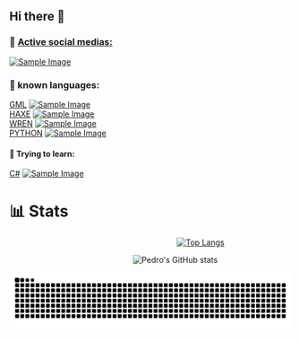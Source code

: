 ## Hi there 👋

### 👯 [Active social medias:](https://linktr.ee/pedrocuca09)

[<img src="https://linktr.ee/og/image/pedrocuca09.jpg" alt="Sample Image" width="300" height="157">](https://linktr.ee/pedrocuca09)

### 🧠 known languages:
[GML](https://gamemaker.io/) [<img src="https://encrypted-tbn0.gstatic.com/images?q=tbn:ANd9GcQKD_fSKGDt4RP-bGgAs-RUUX2bGEL0HqoBvwGwTtQQjVYaqnnosLRvZWF2GSXmKw1LHyM&usqp=CAU" alt="Sample Image" width="20" height="20">](https://gamemaker.io/)\
[HAXE](https://github.com/HaxeFoundation/haxe/) [<img src="https://haxe.org/img/branding/haxe-logo-glyph.png" alt="Sample Image" width="20" height="20">](https://github.com/HaxeFoundation/haxe/)\
[WREN](https://wren.io/) [<img src="https://avatars.githubusercontent.com/u/45213573?s=200&v=4" alt="Sample Image" width="20" height="20">](https://wren.io/)\
[PYTHON](https://www.python.org/) [<img src="https://upload.wikimedia.org/wikipedia/commons/thumb/c/c3/Python-logo-notext.svg/1200px-Python-logo-notext.svg.png" alt="Sample Image" width="20" height="20">](https://www.python.org/)
#### 🌱 Trying to learn:
[C#](https://dotnet.microsoft.com/languages/csharp) [<img src="https://upload.wikimedia.org/wikipedia/commons/thumb/d/d2/C_Sharp_Logo_2023.svg/2048px-C_Sharp_Logo_2023.svg.png" alt="Sample Image" width="20" height="20">](https://dotnet.microsoft.com/languages/csharp)
# 📊 Stats

&nbsp;&nbsp;&nbsp;&nbsp;&nbsp;&nbsp;&nbsp;&nbsp;&nbsp;&nbsp;&nbsp;&nbsp;&nbsp;&nbsp;&nbsp;&nbsp;&nbsp;&nbsp;&nbsp;&nbsp;&nbsp;&nbsp;&nbsp;&nbsp;&nbsp;&nbsp;&nbsp;&nbsp;&nbsp;&nbsp;&nbsp;&nbsp;&nbsp;&nbsp;&nbsp;&nbsp;&nbsp;&nbsp;&nbsp;&nbsp;&nbsp;&nbsp;&nbsp;&nbsp;&nbsp;&nbsp;&nbsp;&nbsp;&nbsp;&nbsp;&nbsp;&nbsp;&nbsp;&nbsp;&nbsp;&nbsp;&nbsp;&nbsp;&nbsp;&nbsp;&nbsp;&nbsp;&nbsp;&nbsp;&nbsp;&nbsp;&nbsp;&nbsp;&nbsp;&nbsp;&nbsp;&nbsp;&nbsp;&nbsp;&nbsp;&nbsp;[![Top Langs](https://readme-stars-fork.vercel.app/api/top-langs/?username=pedrocuca09&private=true&show_icons)](https://linktr.ee/pedrocuca09)

&nbsp;&nbsp;&nbsp;&nbsp;&nbsp;&nbsp;&nbsp;&nbsp;&nbsp;&nbsp;&nbsp;&nbsp;&nbsp;&nbsp;&nbsp;&nbsp;&nbsp;&nbsp;&nbsp;&nbsp;&nbsp;&nbsp;&nbsp;&nbsp;&nbsp;&nbsp;&nbsp;&nbsp;&nbsp;&nbsp;&nbsp;&nbsp;&nbsp;&nbsp;&nbsp;&nbsp;&nbsp;&nbsp;&nbsp;&nbsp;&nbsp;&nbsp;&nbsp;&nbsp;&nbsp;&nbsp;&nbsp;&nbsp;&nbsp;&nbsp;&nbsp;&nbsp;&nbsp;&nbsp;&nbsp;&nbsp;![Pedro's GitHub stats](https://readme-stars-fork.vercel.app/api?username=pedrocuca09&private=true&show_icons=true&theme=radical)

<picture>
  <source media="(prefers-color-scheme: dark)" srcset="https://raw.githubusercontent.com/pedrocuca09/pedrocuca09/output/github-contribution-grid-snake-dark.svg">
  <source media="(prefers-color-scheme: light)" srcset="https://raw.githubusercontent.com/pedrocuca09/pedrocuca09/output/github-contribution-grid-snake.svg">
  <img alt="github contribution grid snake animation" src="https://raw.githubusercontent.com/pedrocuca09/pedrocuca09/output/github-contribution-grid-snake.svg">
</picture>

<!--
**pedrocuca09/pedrocuca09** is a ✨ _special_ ✨ repository because its `README.md` (this file) appears on your GitHub profile.

Here are some ideas to get you started:

- 🔭 I’m currently working on ...
- 🌱 I’m currently learning ...
- 👯 I’m looking to collaborate on ...
- 🤔 I’m looking for help with ...
- 💬 Ask me about ...
- 📫 How to reach me: ...
- 😄 Pronouns: ...
- ⚡ Fun fact: ...
-->

